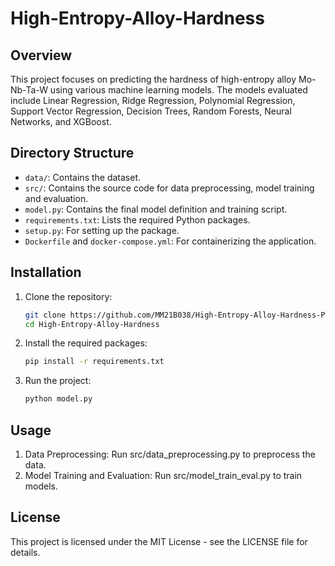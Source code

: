 # High-Entropy-Alloy-Hardness

## Overview

This project focuses on predicting the hardness of high-entropy alloy Mo-Nb-Ta-W using various machine learning models. The models evaluated include Linear Regression, Ridge Regression, Polynomial Regression, Support Vector Regression, Decision Trees, Random Forests, Neural Networks, and XGBoost.

## Directory Structure

- `data/`: Contains the dataset.
- `src/`: Contains the source code for data preprocessing, model training and evaluation.
- `model.py`: Contains the final model definition and training script.
- `requirements.txt`: Lists the required Python packages.
- `setup.py`: For setting up the package.
- `Dockerfile` and `docker-compose.yml`: For containerizing the application.

## Installation

1. Clone the repository:
   ```bash
   git clone https://github.com/MM21B038/High-Entropy-Alloy-Hardness-Prediction.git
   cd High-Entropy-Alloy-Hardness

2. Install the required packages:
   ```bash
   pip install -r requirements.txt

3. Run the project:
   ```bash
   python model.py

## Usage

1. Data Preprocessing: Run src/data_preprocessing.py to preprocess the data.
2. Model Training and Evaluation: Run src/model_train_eval.py to train models.

## License

This project is licensed under the MIT License - see the LICENSE file for details.